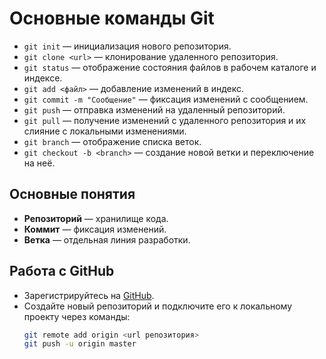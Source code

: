 # Основные команды Git

- `git init` — инициализация нового репозитория.
- `git clone <url>` — клонирование удаленного репозитория.
- `git status` — отображение состояния файлов в рабочем каталоге и индексе.
- `git add <файл>` — добавление изменений в индекс.
- `git commit -m "Сообщение"` — фиксация изменений с сообщением.
- `git push` — отправка изменений на удаленный репозиторий.
- `git pull` — получение изменений с удаленного репозитория и их слияние с локальными изменениями.
- `git branch` — отображение списка веток.
- `git checkout -b <branch>` — создание новой ветки и переключение на неё.

## Основные понятия
- **Репозиторий** — хранилище кода.
- **Коммит** — фиксация изменений.
- **Ветка** — отдельная линия разработки.

## Работа с GitHub
- Зарегистрируйтесь на [GitHub](https://github.com).
- Создайте новый репозиторий и подключите его к локальному проекту через команды:
  ```bash
  git remote add origin <url репозитория>
  git push -u origin master
